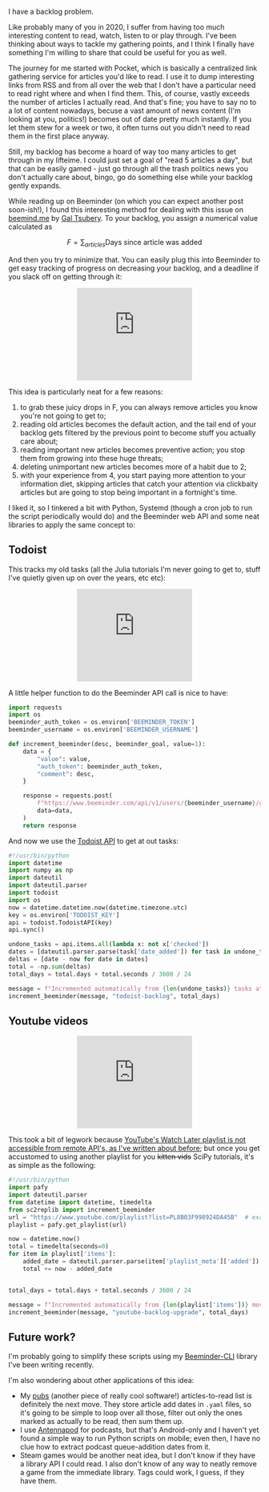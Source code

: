 <!--
.. title: Dealing with backlogs
.. slug: backlogs
.. date: 2020-05-17 13:25:00 UTC+02:00
.. tags: python,scripting
.. category: python
.. link: 
.. description: 
.. type: text
.. has_math: true
-->


I have a backlog problem.

Like probably many of you in 2020, I suffer from having too much interesting
content to read, watch, listen to or play through. I've been thinking about
ways to tackle my gathering points, and I think I finally have something I'm
willing to share that could be useful for you as well.

<!-- TEASER_END -->

The journey for me started with Pocket, which is basically a centralized link
gathering service for articles you'd like to read.  I use it to dump
interesting links from RSS and from all over the web that I don't have a
particular need to read right where and when I find them. This, of course,
vastly exceeds the number of articles I actually read. And that's fine; you
have to say no to a lot of content nowadays, becuse a vast amount of news
content (I'm looking at you, politics!) becomes out of date pretty much
instantly. If you let them stew for a week or two, it often turns out you
didn't need to read them in the first place anyway.

Still, my backlog has become a hoard of way too many articles to get through in
my lifteime. I could just set a goal of "read 5 articles a day", but that can
be easily gamed - just go through all the trash politics news you don't
actually care about, bingo, go do something else while your backlog gently
expands.

While reading up on Beeminder (on which you can expect another post soon-ish!),
I found this interesting method for dealing with this issue on
[beemind.me](https://beemind.me/goals/pocket/article_days_linear) by [Gal
Tsubery](https://github.com/tsubery). To your backlog, you assign a numerical
value calculated as

$$ F = \sum_{articles} \text{Days since article was added} $$

And then you try to minimize that. You can easily plug this into Beeminder to
get easy tracking of progress on decreasing your backlog, and a deadline if you slack
off on getting through it:

<center><iframe src="https://www.beeminder.com/widget?slug=pocket-backlog&username=stanczakdominik" height="185px" width="230px" frameborder="0px" ></iframe></center>

This idea is particularly neat for a few reasons:

1. to grab these juicy drops in F, you can always remove articles you know you're not going to get to;
2. reading old articles becomes the default action, and the tail end of your backlog gets filtered by the previous point to become stuff you actually care about;
3. reading important new articles becomes preventive action; you stop them from growing into these huge threats;
4. deleting unimportant new articles becomes more of a habit due to 2;
5. with your experience from 4, you start paying more attention to your information diet, skipping articles that catch your attention via clickbaity articles but are going to stop being important in a fortnight's time.

I liked it, so I tinkered a bit with Python, Systemd (though a cron job to run the script periodically would do) and the Beeminder web API and some neat libraries to apply the same concept to:

## Todoist

This tracks my old tasks (all the Julia tutorials I'm never going to get to,
stuff I've quietly given up on over the years, etc etc):

<center><iframe src="https://www.beeminder.com/widget?slug=todoist-backlog&username=stanczakdominik" height="185px" width="230px" frameborder="0px" ></iframe></center>

A little helper function to do the Beeminder API call is nice to have:

```python
import requests
import os
beeminder_auth_token = os.environ['BEEMINDER_TOKEN']
beeminder_username = os.environ['BEEMINDER_USERNAME']

def increment_beeminder(desc, beeminder_goal, value=1):
    data = {
        "value": value,
        "auth_token": beeminder_auth_token,
        "comment": desc,
    }

    response = requests.post(
        f"https://www.beeminder.com/api/v1/users/{beeminder_username}/goals/{beeminder_goal}/datapoints.json",
        data=data,
    )
    return response
```

And now we use the [Todoist API](https://pypi.org/project/todoist-python/) to get at out tasks:
```python
#!/usr/bin/python
import datetime
import numpy as np
import dateutil
import dateutil.parser
import todoist
import os
now = datetime.datetime.now(datetime.timezone.utc)
key = os.environ['TODOIST_KEY']
api = todoist.TodoistAPI(key)
api.sync()

undone_tasks = api.items.all(lambda x: not x['checked'])
dates = [dateutil.parser.parse(task['date_added']) for task in undone_tasks]
deltas = [date - now for date in dates]
total = -np.sum(deltas)
total_days = total.days + total.seconds / 3600 / 24

message = f"Incremented automatically from {len(undone_tasks)} tasks at {now}"
increment_beeminder(message, "todoist-backlog", total_days)

```
## Youtube videos

<center><iframe src="https://www.beeminder.com/widget?slug=youtube-backlog-upgrade&username=stanczakdominik" height="185px" width="230px" frameborder="0px" ></iframe></center>

This took a bit of legwork because [YouTube's Watch Later playlist is not
accessible from remote API's, as I've written about
before](/posts/youtube-watch-later-export.rst); but once you get accustomed to
using another playlist for you ~~kitten vids~~ SciPy tutorials, it's as simple
as the following:

```python
#!/usr/bin/python
import pafy
import dateutil.parser
from datetime import datetime, timedelta
from sc2replib import increment_beeminder
url = "https://www.youtube.com/playlist?list=PL8B03F998924DA45B"  # example playlist ID
playlist = pafy.get_playlist(url)

now = datetime.now()
total = timedelta(seconds=0)
for item in playlist['items']:
    added_date = dateutil.parser.parse(item['playlist_meta']['added'])
    total += now - added_date


total_days = total.days + total.seconds / 3600 / 24

message = f"Incremented automatically from {len(playlist['items'])} movies at {now}"
increment_beeminder(message, "youtube-backlog-upgrade", total_days)
```

## Future work?

I'm probably going to simplify these scripts using my [Beeminder-CLI](https://github.com/StanczakDominik/beeminder-cli/)
library I've been writing recently.

I'm also wondering about other applications of this idea:

* My [pubs](https://github.com/pubs/pubs/) (another piece of really cool software!) articles-to-read list is definitely the next move. They store article add dates in `.yaml` files, so it's going to be simple to loop over all those, filter out only the ones marked as actually to be read, then sum them up.
* I use [Antennapod](https://antennapod.org/) for podcasts, but that's Android-only and I haven't yet found a simple way to run Python scripts on mobile; even then, I have no clue how to extract podcast queue-addition dates from it.
* Steam games would be another neat idea, but I don't know if they have a library API I could read. I also don't know of any way to neatly remove a game from the immediate library. Tags could work, I guess, if they have them.
